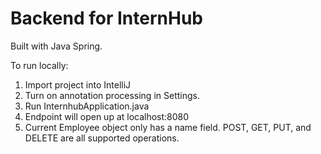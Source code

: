 # Backend for InternHub
Built with Java Spring.

To run locally:

1. Import project into IntelliJ
2. Turn on annotation processing in Settings.
3. Run InternhubApplication.java
4. Endpoint will open up at localhost:8080
5. Current Employee object only has a name field. POST, GET, PUT, and DELETE are all supported operations.
